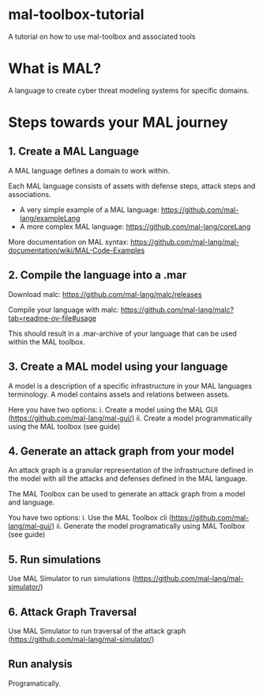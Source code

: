 # mal-toolbox-tutorial
A tutorial on how to use mal-toolbox and associated tools

# What is MAL?
A language to create cyber threat modeling systems for specific domains.

# Steps towards your MAL journey

## 1. Create a MAL Language

A MAL language defines a domain to work within.

Each MAL language consists of assets with defense steps, attack steps and associations.

- A very simple example of a MAL language: https://github.com/mal-lang/exampleLang 
- A more complex MAL language: https://github.com/mal-lang/coreLang

More documentation on MAL syntax: https://github.com/mal-lang/mal-documentation/wiki/MAL-Code-Examples

## 2. Compile the language into a .mar

Download malc: https://github.com/mal-lang/malc/releases

Compile your language with malc: https://github.com/mal-lang/malc?tab=readme-ov-file#usage

This should result in a .mar-archive of your language that can be used within the MAL toolbox.

## 3. Create a MAL model using your language

A model is a description of a specific infrastructure in your MAL languages terminology.
A model contains assets and relations between assets.

Here you have two options:
i. Create a model using the MAL GUI (https://github.com/mal-lang/mal-gui/)
ii. Create a model programmatically using the MAL toolbox (see guide)

## 4. Generate an attack graph from your model

An attack graph is a granular representation of the infrastructure defined in the model with all the attacks and defenses defined in the MAL language.

The MAL Toolbox can be used to generate an attack graph from a model and language.

You have two options:
i. Use the MAL Toolbox cli (https://github.com/mal-lang/mal-gui/)
ii. Generate the model programatically using MAL Toolbox (see guide)

## 5. Run simulations

Use MAL Simulator to run simulations (https://github.com/mal-lang/mal-simulator/)


## 6. Attack Graph Traversal

Use MAL Simulator to run traversal of the attack graph (https://github.com/mal-lang/mal-simulator/)


## Run analysis

Programatically.